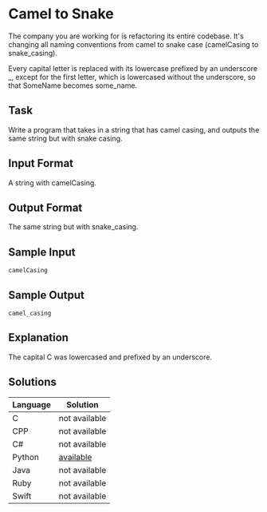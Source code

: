 # Camel to Snake
The company you are working for is refactoring its entire codebase. It's changing all naming conventions from camel to snake case (camelCasing to snake_casing).

Every capital letter is replaced with its lowercase prefixed by an underscore _, except for the first letter, which is lowercased without the underscore, so that SomeName becomes some_name.

## Task
Write a program that takes in a string that has camel casing, and outputs the same string but with snake casing.

## Input Format
A string with camelCasing.

## Output Format
The same string but with snake_casing.

## Sample Input
```
camelCasing 
```

## Sample Output
```
camel_casing
```

## Explanation
The capital C was lowercased and prefixed by an underscore.

## Solutions

Language | Solution
---------|---------
C | not available
CPP | not available
C# | not available
Python | [available](https://raw.githubusercontent.com/chankruze/challenges/master/sololearn/CamelToSnake/CamelToSnake.py)
Java | not available
Ruby | not available
Swift | not available